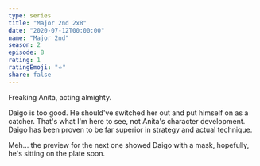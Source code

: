 ```yaml
---
type: series
title: "Major 2nd 2x8"
date: "2020-07-12T00:00:00"
name: "Major 2nd"
season: 2
episode: 8
rating: 1
ratingEmoji: "⭐️"
share: false
---
```


Freaking Anita, acting almighty.

Daigo is too good. He should've switched her out and put himself on as a catcher. That's what I'm here to see, not Anita's character development. Daigo has been proven to be far superior in strategy and actual technique.

Meh... the preview for the next one showed Daigo with a mask, hopefully, he's sitting on the plate soon.
